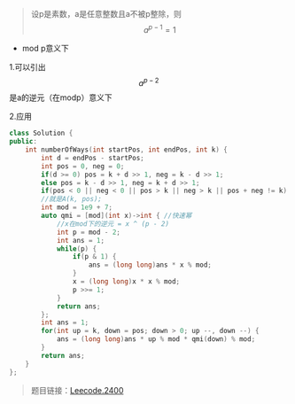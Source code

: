 >设p是素数，a是任意整数且a不被p整除，则
$$ a^{p-1} = 1$$	
- mod p意义下

1.可以引出
$$a^{p-2}$$ 
是a的逆元（在modp）意义下

2.应用

```C++
class Solution {
public:
    int numberOfWays(int startPos, int endPos, int k) {
        int d = endPos - startPos;
        int pos = 0, neg = 0;
        if(d >= 0) pos = k + d >> 1, neg = k - d >> 1;
        else pos = k - d >> 1, neg = k + d >> 1;
        if(pos < 0 || neg < 0 || pos > k || neg > k || pos + neg != k) return 0;
        //就是A(k, pos);
        int mod = 1e9 + 7;
        auto qmi = [mod](int x)->int { //快速幂
            //x在mod下的逆元 = x ^ (p - 2)
            int p = mod - 2;
            int ans = 1;
            while(p) {
                if(p & 1) {
                    ans = (long long)ans * x % mod;
                }
                x = (long long)x * x % mod;
                p >>= 1;
            }
            return ans;
        };
        int ans = 1;
        for(int up = k, down = pos; down > 0; up --, down --) {
            ans = (long long)ans * up % mod * qmi(down) % mod;
        }
        return ans;
    }
};
```
>题目链接：[Leecode.2400](https://leetcode.cn/problems/number-of-ways-to-reach-a-position-after-exactly-k-steps/)